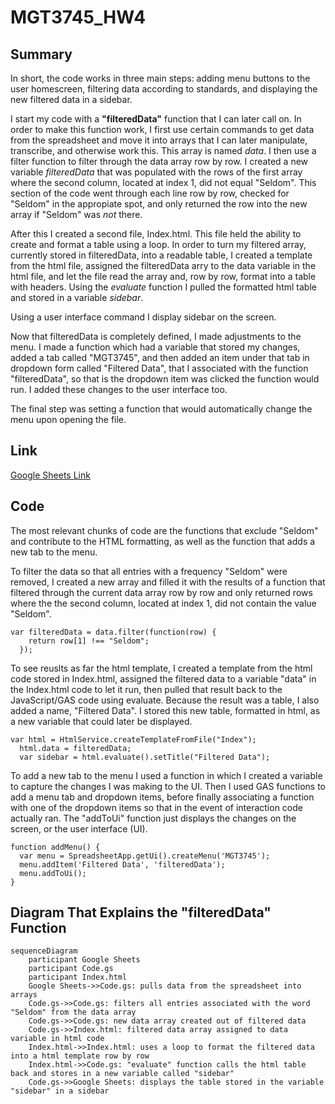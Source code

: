 # MGT3745_HW4

## Summary
In short, the code works in three main steps: adding menu buttons to the user homescreen, filtering data according to standards, and displaying the new filtered data in a sidebar. 

I start my code with a **"filteredData"** function that I can later call on. In order to make this function work, I first use certain commands to get data from the spreadsheet and move it into arrays that I can later manipulate, transcribe, and otherwise work this. This array is named *data*. I then use a filter function to filter through the data array row by row. I created a new variable *filteredData* that was populated with the rows of the first array where the second column, located at index 1, did not equal "Seldom". This section of the code went through each line row by row, checked for "Seldom" in the appropiate spot, and only returned the row into the new array if "Seldom" was *not* there. 

After this I created a second file, Index.html. This file held the ability to create and format a table using a loop. In order to turn my filtered array, currently stored in filteredData, into a readable table, I created a template from the html file, assigned the filteredData arry to the data variable in the html file, and let the file read the array and, row by row, format into a table with headers. Using the *evaluate* function I pulled the formatted html table and stored in a variable *sidebar*.

Using a user interface command I display sidebar on the screen. 

Now that filteredData is completely defined, I made adjustments to the menu. I made a function which had a variable that stored my changes, added a tab called "MGT3745", and then added an item under that tab in dropdown form called "Filtered Data", that I associated with the function "filteredData", so that is the dropdown item was clicked the function would run. I added these changes to the user interface too. 

The final step was setting a function that would automatically change the menu upon opening the file. 

## Link
[Google Sheets Link](https://docs.google.com/spreadsheets/d/1DvhrLep1nabllAitCjjyU-hWRhmvtgHPQNbjLVhp1PI/edit?usp=sharing)

## Code
The most relevant chunks of code are the functions that exclude "Seldom" and contribute to the HTML formatting, as well as the function that adds a new tab to the menu.

To filter the data so that all entries with a frequency "Seldom" were removed, I created a new array and filled it with the results of a function that filtered through the current data array row by row and only returned rows where the the second column, located at index 1, did not contain the value "Seldom". 
```
var filteredData = data.filter(function(row) {
    return row[1] !== "Seldom";
  });
```


To see reuslts as far the html template, I created a template from the html code stored in Index.html, assigned the filtered data to a variable "data" in the Index.html code to let it run, then pulled that result back to the JavaScript/GAS code using evaluate. Because the result was a table, I also added a name, "Filtered Data". I stored this new table, formatted in html, as a new variable that could later be displayed. 
```
var html = HtmlService.createTemplateFromFile("Index");
  html.data = filteredData;
  var sidebar = html.evaluate().setTitle("Filtered Data");
```


To add a new tab to the menu I used a function in which I created a variable to capture the changes I was making to the UI. Then I used GAS functions to add a menu tab and dropdown items, before finally associating a function with one of the dropdown items so that in the event of interaction code actually ran. The "addToUi" function just displays the changes on the screen, or the user interface (UI).
```
function addMenu() {
  var menu = SpreadsheetApp.getUi().createMenu('MGT3745');
  menu.addItem('Filtered Data', 'filteredData');
  menu.addToUi(); 
}
```

## Diagram That Explains the "filteredData" Function
```mermaid
sequenceDiagram
    participant Google Sheets
    participant Code.gs 
    participant Index.html 
    Google Sheets->>Code.gs: pulls data from the spreadsheet into arrays 
    Code.gs->>Code.gs: filters all entries associated with the word "Seldom" from the data array
    Code.gs->>Code.gs: new data array created out of filtered data
    Code.gs->>Index.html: filtered data array assigned to data variable in html code
    Index.html->>Index.html: uses a loop to format the filtered data into a html template row by row
    Index.html->>Code.gs: "evaluate" function calls the html table back and stores in a new variable called "sidebar"
    Code.gs->>Google Sheets: displays the table stored in the variable "sidebar" in a sidebar
```
